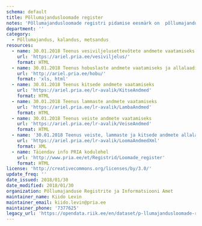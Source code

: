 ```yaml
---
schema: default
title: Põllumajandusloomade register
notes: 'Põllumajandusloomade registri pidamise eesmärk on  põllumajandusloomade, loomapidajate ja tegevuskohtade andmete kogumine ja süstematiseerimine, et teostada veterinaarjärelevalvet ning ära hoida ja likvideerida loomade nakkushaigusi ja kaitsta inimest loomadega ühiste ja loomade kaudu levivate haiguste eest. Registri vastutav töötleja on Põllumajandusministeerium ja volitatud töötleja Põllumajanduse Registrite ja Informatsiooni Amet (PRIA).'
department: ''
category:
  - Põllumajandus, kalandus, metsandus
resources:
  - name: 30.01.2018 Teenus vesiviljelusettevõtete andmete vaatamiseks
    url: 'https://ariel.pria.ee/vesiviljelus/'
    format: HTML
  - name: 30.01.2018 Teenus hobuslaste andmete vaatamiseks ja allalaadimiseks
    url: 'http://ariel.pria.ee/hobu/'
    format: 'xls, html'
  - name: 30.01.2018 Teenus kitsede andmete vaatamiseks
    url: 'https://ariel.pria.ee/lr-avalik/KitseAndmed'
    format: HTML
  - name: 30.01.2018 Teenus lammaste andmete vaatamiseks
    url: 'https://ariel.pria.ee/lr-avalik/LambaAndmed'
    format: HTML
  - name: 30.01.2018 Teenus veiste andmete vaatamiseks
    url: 'https://ariel.pria.ee/lr-avalik/VeiseAndmed'
    format: HTML
  - name: '30.01.2018 Teenus veiste, lammaste ja kitsede andmete allalaadimiseks'
    url: 'https://ariel.pria.ee/lr-avalik/LoomaAndmedXml'
    format: XML
  - name: Täiendav info PRIA kodulehel
    url: 'http://www.pria.ee/et/Registrid/Loomade_register'
    format: HTML
license: 'http://creativecommons.org/licenses/by/3.0/'
update_freq: ''
date_issued: 2018/01/30
date_modified: 2018/01/30
organization: Põllumajanduse Registrite ja Informatsiooni Amet
maintainer_name: Kiido Levin
maintainer_email: kiido.levin@pria.ee
maintainer_phone: '7377625'
legacy_url: 'https://opendata.riik.ee/en/dataset/p-llumajandusloomade-register'
---
```

